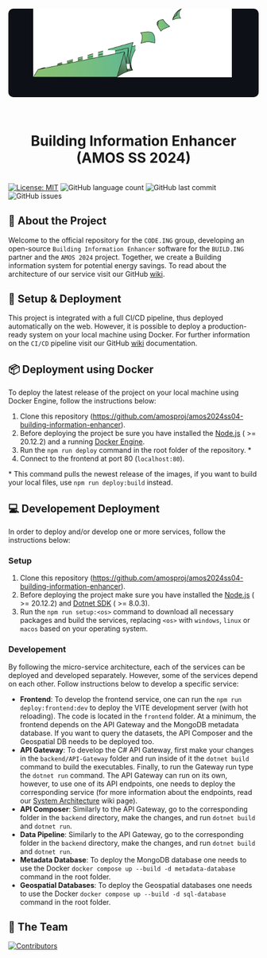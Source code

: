 <div align="center">
  <div align="center" style="background-color:#0d1117; padding-bottom: 20px; border-radius:10px">
    <img src="https://github.com/amosproj/amos2024ss04-building-information-enhancer/blob/main/Deliverables/sprint-01/team-logo.png?raw=true" width="400" alt="Code.ing Group Logo">
    </br>
  </div>
  <h1 style="padding:15px;border-bottom: 0;">Building Information Enhancer (AMOS SS 2024)</h1>
</div>

[![License: MIT](https://img.shields.io/badge/License-MIT-green.svg)](https://opensource.org/licenses/MIT)
![GitHub language count](https://img.shields.io/github/languages/count/amosproj/amos2024ss04-building-information-enhancer)
![GitHub last commit](https://img.shields.io/github/last-commit/amosproj/amos2024ss04-building-information-enhancer)
![GitHub issues](https://img.shields.io/github/issues/amosproj/amos2024ss04-building-information-enhancer)

## 📢 About the Project

Welcome to the official repository for the `CODE.ING` group, developing an open-source `Building Information Enhancer` software for the `BUILD.ING` partner and the `AMOS 2024` project. Together, we create a Building information system for potential energy savings. To read about the architecture of our service visit our GitHub [wiki](https://github.com/amosproj/amos2024ss04-building-information-enhancer/wiki).

## 🚀 Setup & Deployment

This project is integrated with a full CI/CD pipeline, thus deployed automatically on the web. However, it is possible to deploy a production-ready system on your local machine using Docker. For further information on the `CI/CD` pipeline visit our GitHub [wiki](https://github.com/amosproj/amos2024ss04-building-information-enhancer/wiki/CI%E2%80%90CD-Pipeline) documentation.

## 📦 Deployment using Docker

To deploy the latest release of the project on your local machine using Docker Engine, follow the instructions below:

1. Clone this repository (https://github.com/amosproj/amos2024ss04-building-information-enhancer).
2. Before deploying the project be sure you have installed the [Node.js](https://nodejs.org/en) ( >= 20.12.2) and a running [Docker Engine](https://docs.docker.com/engine/install/).
3. Run the `npm run deploy` command in the root folder of the repository. \*
4. Connect to the frontend at port 80 (`localhost:80`).

\* This command pulls the newest release of the images, if you want to build your local files, use `npm run deploy:build` instead.

## 💻 Developement Deployment

In order to deploy and/or develop one or more services, follow the instructions below:

### Setup

1. Clone this repository (https://github.com/amosproj/amos2024ss04-building-information-enhancer).
2. Before deploying the project make sure you have installed the [Node.js](https://nodejs.org/en) ( >= 20.12.2) and [Dotnet SDK](https://dotnet.microsoft.com/en-us/download) ( >= 8.0.3).
3. Run the `npm run setup:<os>` command to download all necessary packages and build the services, replacing `<os>` with `windows`, `linux` or `macos` based on your operating system.

### Developement

By following the micro-service architecture, each of the services can be deployed and developed separately. However, some of the services depend on each other. Follow instructions below to develop a specific service:

- **Frontend**: To develop the frontend service, one can run the `npm run deploy:frontend:dev` to deploy the VITE development server (with hot reloading). The code is located in the `frontend` folder. At a minimum, the frontend depends on the API Gateway and the MongoDB metadata database. If you want to query the datasets, the API Composer and the Geospatial DB needs to be deployed too.
- **API Gateway**: To develop the C# API Gateway, first make your changes in the `backend/API-Gateway` folder and run inside of it the `dotnet build` command to build the executables. Finally, to run the Gateway run type the `dotnet run` command. The API Gateway can run on its own, however, to use one of its API endpoints, one needs to deploy the corresponding service (for more information about the endpoints, read our [System Architecture](https://github.com/amosproj/amos2024ss04-building-information-enhancer/wiki/System-Architecture) wiki page).
- **API Composer**: Similarly to the API Gateway, go to the corresponding folder in the `backend` directory, make the changes, and run `dotnet build` and `dotnet run`.
- **Data Pipeline**: Similarly to the API Gateway, go to the corresponding folder in the `backend` directory, make the changes, and run `dotnet build` and `dotnet run`.
- **Metadata Database**: To deploy the MongoDB database one needs to use the Docker `docker compose up --build -d metadata-database` command in the root folder.
- **Geospatial Databases**: To deploy the Geospatial databases one needs to use the Docker `docker compose up --build -d sql-database` command in the root folder.

## 👥 The Team

[![Contributors](https://contrib.rocks/image?repo=amosproj/amos2024ss04-building-information-enhancer)](https://github.com/amosproj/amos2024ss04-building-information-enhancer/graphs/contributors)
